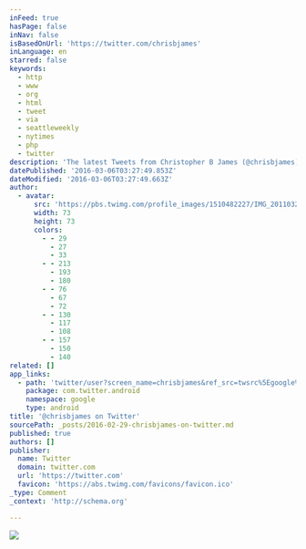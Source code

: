 ```yaml
---
inFeed: true
hasPage: false
inNav: false
isBasedOnUrl: 'https://twitter.com/chrisbjames'
inLanguage: en
starred: false
keywords:
  - http
  - www
  - org
  - html
  - tweet
  - via
  - seattleweekly
  - nytimes
  - php
  - twitter
description: 'The latest Tweets from Christopher B James (@chrisbjames). professor at @udseminary #missional #church #culture #churchplanting #spirituality #ecclesiology #neighborhoods #hospitality. dubuque, ia'
datePublished: '2016-03-06T03:27:49.853Z'
dateModified: '2016-03-06T03:27:49.663Z'
author:
  - avatar:
      src: 'https://pbs.twimg.com/profile_images/1510482227/IMG_20110320_060437_bigger.jpg'
      width: 73
      height: 73
      colors:
        - - 29
          - 27
          - 33
        - - 213
          - 193
          - 180
        - - 76
          - 67
          - 72
        - - 130
          - 117
          - 108
        - - 157
          - 150
          - 140
related: []
app_links:
  - path: 'twitter/user?screen_name=chrisbjames&ref_src=twsrc%5Egoogle%7Ctwcamp%5Eandroidseo%7Ctwgr%5Eprofile'
    package: com.twitter.android
    namespace: google
    type: android
title: '@chrisbjames on Twitter'
sourcePath: _posts/2016-02-29-chrisbjames-on-twitter.md
published: true
authors: []
publisher:
  name: Twitter
  domain: twitter.com
  url: 'https://twitter.com'
  favicon: 'https://abs.twimg.com/favicons/favicon.ico'
_type: Comment
_context: 'http://schema.org'

---
```

![](https://s3-us-west-2.amazonaws.com/the-grid-img/p/7714a35c7ffd3e24334c923eb6739fb361038703.jpg)